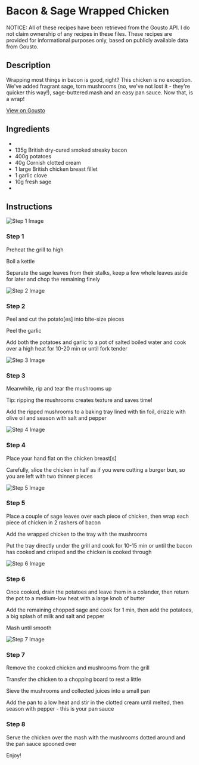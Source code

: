 # Bacon & Sage Wrapped Chicken

NOTICE: All of these recipes have been retrieved from the Gousto API. I do not claim ownership of any recipes in these files. These recipes are provided for informational purposes only, based on publicly available data from Gousto.

## Description

Wrapping most things in bacon is good, right? This chicken is no exception. We've added fragrant sage, torn mushrooms (no, we've not lost it - they're quicker this way!), sage-buttered mash and an easy pan sauce. Now that, is a wrap!

[View on Gousto](https://www.gousto.co.uk/recipes/cookbook/bacon-sage-wrapped-chicken)

## Ingredients

- 
- 135g British dry-cured smoked streaky bacon
- 400g potatoes
- 40g Cornish clotted cream
- 1 large British chicken breast fillet 
- 1 garlic clove
- 10g fresh sage 
- 

## Instructions

![Step 1 Image](https://production-media.gousto.co.uk/cms/recipe-step-image/542.-step-1-x200.jpg)

### Step 1

Preheat the grill to high


Boil a kettle


Separate the sage leaves from their stalks, keep a few whole leaves aside for later and chop the remaining finely

![Step 2 Image](https://production-media.gousto.co.uk/cms/recipe-step-image/542.-step-2-x200.jpg)

### Step 2

Peel and cut the potato<span class="text-danger">[es]</span> into bite-size pieces


Peel the garlic


Add both the potatoes and garlic to a pot of salted boiled water and cook over a high heat for 10-20 min or until fork tender&nbsp;

![Step 3 Image](https://production-media.gousto.co.uk/cms/recipe-step-image/542.-step-3-x200.jpg)

### Step 3

Meanwhile, rip and tear the mushrooms up&nbsp;


Tip: ripping the mushrooms creates texture and saves time!


Add the ripped mushrooms to a baking tray lined with tin foil, drizzle with olive oil and season with salt and pepper

![Step 4 Image](https://production-media.gousto.co.uk/cms/recipe-step-image/542.-step-4-x200.jpg)

### Step 4

Place your hand flat on the chicken breast<span class="text-danger">[s]</span>


Carefully, slice the chicken in half as if you were cutting a burger bun, so you are left with two thinner pieces&nbsp;

![Step 5 Image](https://production-media.gousto.co.uk/cms/recipe-step-image/542.-step-5-x200.jpg)

### Step 5

Place a couple of sage leaves over each piece of chicken, then wrap each piece of chicken in 2 rashers of bacon


Add the wrapped chicken to the tray with the mushrooms


Put the tray directly under the grill and cook for 10-15 min or until the bacon has cooked and crisped and the chicken is cooked through

![Step 6 Image](https://production-media.gousto.co.uk/cms/recipe-step-image/542.-step-6-x200.jpg)

### Step 6

Once cooked, drain the potatoes and leave them in a colander, then return the pot to a medium-low heat with a large knob of butter


Add the remaining&nbsp;chopped sage and cook for 1 min, then add the potatoes, a big splash of milk and salt and pepper


Mash until smooth

![Step 7 Image](https://production-media.gousto.co.uk/cms/recipe-step-image/542.-step-7-x200.jpg)

### Step 7

Remove the cooked chicken and mushrooms from the grill&nbsp;


Transfer the chicken to a chopping board to rest a little&nbsp;


Sieve the mushrooms and collected juices into a small pan


Add the pan to a low heat and stir in the clotted cream until melted, then season with pepper - this is your pan sauce

### Step 8

Serve the chicken over the mash with the mushrooms dotted around and the pan sauce spooned over


Enjoy!

